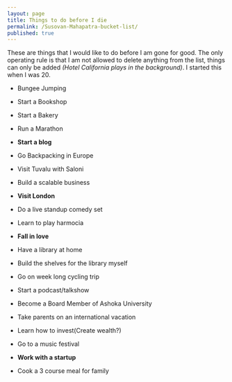 ```yaml
---
layout: page
title: Things to do before I die
permalink: /Susovan-Mahapatra-bucket-list/
published: true
---
```

These are things that I would like to do before I am gone for good. The only operating rule is that I am not allowed to delete anything from the list, things can only be added _(Hotel California plays in the background)_. I started this when I was 20. 

- Bungee Jumping

- Start a Bookshop 

- Start a Bakery

- Run a Marathon

- **Start a blog**

- Go Backpacking in Europe 

- Visit Tuvalu with Saloni

- Build a scalable business

- **Visit London**

- Do a live standup comedy set

- Learn to play harmocia 

- **Fall in love**

- Have a library at home

- Build the shelves for the library myself

- Go on week long cycling trip 

- Start a podcast/talkshow

- Become a Board Member of Ashoka University

- Take parents on an international vacation 

- Learn how to invest(Create wealth?)

- Go to a music festival 

- **Work with a startup**

- Cook a 3 course meal for family
